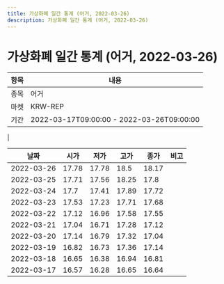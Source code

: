 ```yaml
---
title: 가상화폐 일간 통계 (어거, 2022-03-26)
description: 가상화폐 일간 통계 (어거, 2022-03-26)
---
```


가상화폐 일간 통계 (어거, 2022-03-26)
===

|항목|내용|
|--|--|
|종목|어거|
|마켓|KRW-REP|\i|종류|일 단위 캔들|
|기간|2022-03-17T09:00:00 - 2022-03-26T09:00:00
|

|날짜|시가|저가|고가|종가|비고|
|--|--|--|--|--|--|
|2022-03-26|17.78|17.78|18.5|18.17|    |
|2022-03-25|17.71|17.56|18.25|17.8|    |
|2022-03-24|17.7|17.41|17.89|17.72|    |
|2022-03-23|17.53|17.23|17.71|17.68|    |
|2022-03-22|17.12|16.96|17.58|17.55|    |
|2022-03-21|17.04|16.71|17.28|17.12|    |
|2022-03-20|17.14|16.79|17.32|17.04|    |
|2022-03-19|16.82|16.73|17.36|17.14|    |
|2022-03-18|16.65|16.38|16.94|16.81|    |
|2022-03-17|16.57|16.28|16.65|16.64|    |
